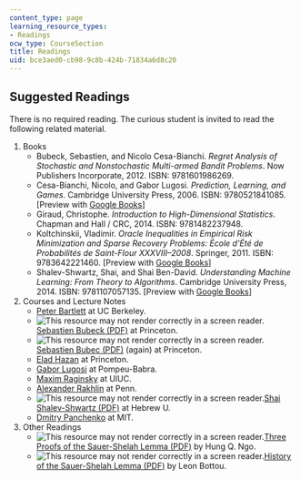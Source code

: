 ```yaml
---
content_type: page
learning_resource_types:
- Readings
ocw_type: CourseSection
title: Readings
uid: bce3aed0-cb98-9c8b-424b-71834a6d8c20
---
```


Suggested Readings
------------------

There is no required reading. The curious student is invited to read the following related material.

1.  Books
    *   Bubeck, Sebastien, and Nicolo Cesa-Bianchi. _Regret Analysis of Stochastic and Nonstochastic Multi-armed Bandit Problems_. Now Publishers Incorporate, 2012. ISBN: 9781601986269.
    *   Cesa-Bianchi, Nicolo, and Gabor Lugosi. _Prediction, Learning, and Games_. Cambridge University Press, 2006. ISBN: 9780521841085. \[Preview with [Google Books](http://books.google.com/books?id=zDnRBlazhfYC&pg=PAfrontcover)\]
    *   Giraud, Christophe. _Introduction to High-Dimensional Statistics_. Chapman and Hall / CRC, 2014. ISBN: 9781482237948.
    *   Koltchinskii, Vladimir. _Oracle Inequalities in Empirical Risk Minimization and Sparse Recovery Problems: École d'Été de Probabilités de Saint-Flour XXXVIII–2008_. Springer, 2011. ISBN: 9783642221460. \[Preview with [Google Books](http://books.google.com/books?id=D5Jxen3_xkAC&pg=PAfrontcover)\]
    *   Shalev-Shwartz, Shai, and Shai Ben-David. _Understanding Machine Learning: From Theory to Algorithms_. Cambridge University Press, 2014. ISBN: 9781107057135. \[Preview with [Google Books](http://books.google.com/books?id=ttJkAwAAQBAJ&pg=PAfrontcover)\]
2.  Courses and Lecture Notes
    *   [Peter Bartlett](http://www.cs.berkeley.edu/~bartlett/courses/281b-sp08/) at UC Berkeley.
    *   ![This resource may not render correctly in a screen reader.](/images/inacessible.gif)[Sebastien Bubeck (PDF)](http://research.microsoft.com/en-us/um/people/sebubeck/BubeckLectureNotes.pdf) at Princeton.
    *   ![This resource may not render correctly in a screen reader.](/images/inacessible.gif)[Sebastien Bubec (PDF)](http://research.microsoft.com/en-us/um/people/sebubeck/Bubeck15.pdf) (again) at Princeton.
    *   [Elad Hazan](http://ocobook.cs.princeton.edu/) at Princeton.
    *   [Gabor Lugosi](http://www.springer.com/cn/book/9783211836880) at Pompeu-Babra.
    *   [Maxim Raginsky](http://maxim.ece.illinois.edu/teaching/fall14/schedule.html) at UIUC.
    *   [Alexander Rakhlin](http://www.mit.edu/~rakhlin/) at Penn.
    *   ![This resource may not render correctly in a screen reader.](/images/inacessible.gif)[Shai Shalev-Shwartz (PDF)](http://www.cs.huji.ac.il/~shais/Handouts.pdf) at Hebrew U.
    *   [Dmitry Panchenko](/courses/18-465-topics-in-statistics-statistical-learning-theory-spring-2007) at MIT.
3.  Other Readings
    *   ![This resource may not render correctly in a screen reader.](/images/inacessible.gif)[Three Proofs of the Sauer-Shelah Lemma (PDF)](http://www.cse.buffalo.edu/~hungngo/classes/2010/711/lectures/sauer.pdf) by Hung Q. Ngo.
    *   ![This resource may not render correctly in a screen reader.](/images/inacessible.gif)[History of the Sauer-Shelah Lemma (PDF)](http://leon.bottou.org/_media/papers/vapnik-symposium-2011.pdf) by Leon Bottou.